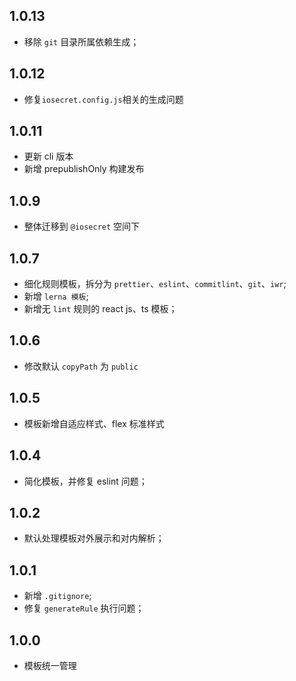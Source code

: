 ## 1.0.13

- 移除 `git` 目录所属依赖生成；

## 1.0.12

- 修复`iosecret.config.js`相关的生成问题

## 1.0.11

- 更新 cli 版本
- 新增 prepublishOnly 构建发布

## 1.0.9

- 整体迁移到 `@iosecret` 空间下

## 1.0.7

- 细化规则模板，拆分为 `prettier`、`eslint`、`commitlint`、`git`、`iwr`;
- 新增 `lerna 模板`;
- 新增无 `lint` 规则的 react js、ts 模板；

## 1.0.6

- 修改默认 `copyPath` 为 `public`

## 1.0.5

- 模板新增自适应样式、flex 标准样式

## 1.0.4

- 简化模板，并修复 eslint 问题；

## 1.0.2

- 默认处理模板对外展示和对内解析；

## 1.0.1

- 新增 `.gitignore`;
- 修复 `generateRule` 执行问题；

## 1.0.0

- 模板统一管理
